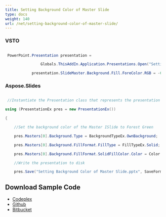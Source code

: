 ```yaml
---
title: Setting Background Color of Master Slide
type: docs
weight: 140
url: /net/setting-background-color-of-master-slide/
---
```


### **VSTO**
``` csharp

 PowerPoint.Presentation presentation =

                Globals.ThisAddIn.Application.Presentations.Open("Setting Background Color of Master Slide.ppt", Office.MsoTriState.msoFalse, Office.MsoTriState.msoFalse, Office.MsoTriState.msoTrue);

            presentation.SlideMaster.Background.Fill.ForeColor.RGB = -654262273;

``` 
### **Aspose.Slides**
``` csharp

 //Instantiate the Presentation class that represents the presentation file

using (PresentationEx pres = new PresentationEx())

{

	//Set the background color of the Master ISlide to Forest Green

	pres.Masters[0].Background.Type = BackgroundTypeEx.OwnBackground;

	pres.Masters[0].Background.FillFormat.FillType = FillTypeEx.Solid;

	pres.Masters[0].Background.FillFormat.SolidFillColor.Color = Color.ForestGreen;

	//Write the presentation to disk

	pres.Save("Setting Background Color of Master Slide.pptx", SaveFormat.Pptx);

``` 
## **Download Sample Code**
- [Codeplex](https://asposevsto.codeplex.com/downloads/get/787342)
- [Github](https://github.com/aspose-slides/Aspose.Slides-for-.NET/releases/download/AsposeSlidesVsVSTOv1.1/Setting.Background.color.of.Master.Slide.Aspose.Slides.zip)
- [Bitbucket](https://bitbucket.org/asposemarketplace/aspose-for-vsto/downloads/Setting%20Background%20color%20of%20Master%20Slide%20\(Asose.Slides\).zip)

